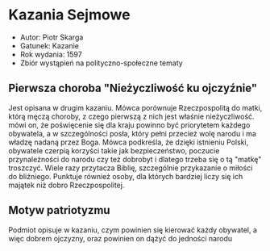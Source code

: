 # Kazania Sejmowe
- Autor: Piotr Skarga
- Gatunek: Kazanie
- Rok wydania: 1597
- Zbiór wystąpień na polityczno-społeczne tematy
## Pierwsza choroba "Nieżyczliwość ku ojczyźnie"
Jest opisana w drugim kazaniu. Mówca porównuje Rzeczpospolitą do matki, którą męczą choroby, z czego pierwszą z nich jest właśnie nieżyczliwość. mówi on, że poświęcenie się dla kraju powinno być priorytetem każdego obywatela, a w szczególności posła, który pełni przecież wolę narodu i ma władzę nadaną przez Boga. Mówca podkreśla, że dzięki istnieniu Polski, obywatele czerpią korzyści takie jak bezpieczeństwo, poczucie przynależności do narodu czy też dobrobyt i dlatego trzeba się o tą "matkę" troszczyć. Wiele razy przytacza Biblię, szczególnie przykazanie o miłości do bliźniego. Punktuje również osoby, dla których bardziej liczy się ich majątek niż dobro Rzeczpospolitej.
## Motyw patriotyzmu
Podmiot opisuje w kazaniu, czym powinien się kierować każdy obywatel, a więc dobrem ojczyzny, oraz powinien on dążyć do jedności narodu